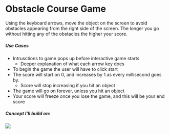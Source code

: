   
# Obstacle Course Game
Using the keyboard arrows, move the object on the screen to avoid obstacles appearing from the right side of the screen. The longer you go without hitting any of the obstacles the higher your score.

##### Use Cases
* Intrusctions to game pops up before interactive game starts
	* Deeper explanation of what each arrow key does
* To begin the game the user will have to click start
* The score will start on 0, and increases by 1 as every millisecond goes by.
	* Score will stop increasing if you hit an object
* The game will go on forever, unless you hit an object
* Your score will freeze once you lose the game, and this will be your end score

##### Concept I'll build on:
![](concept.gif)